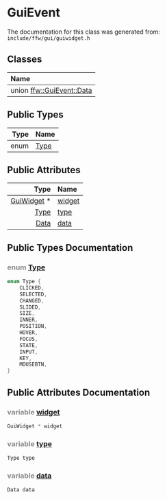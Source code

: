 GuiEvent
===================================


The documentation for this class was generated from: `include/ffw/gui/guiwidget.h`



## Classes

| Name |
|:-----|
| union [ffw::GuiEvent::Data](ffw_GuiEvent_Data.html) |


## Public Types

| Type | Name |
| -------: | :------- |
| enum | [Type](#d7001c09) |


## Public Attributes

| Type | Name |
| -------: | :------- |
|  [GuiWidget](ffw_GuiWidget.html) * | [widget](#85c7e3ea) |
|  [Type](ffw_GuiEvent.html#d7001c09) | [type](#2209b284) |
|  [Data](ffw_GuiEvent_Data.html) | [data](#66edf752) |


## Public Types Documentation

### <span style="opacity:0.5;">enum</span> <a id="d7001c09" href="#d7001c09">Type</a>

```cpp
enum Type {
    CLICKED,
    SELECTED,
    CHANGED,
    SLIDED,
    SIZE,
    INNER,
    POSITION,
    HOVER,
    FOCUS,
    STATE,
    INPUT,
    KEY,
    MOUSEBTN,
}
```





## Public Attributes Documentation

### <span style="opacity:0.5;">variable</span> <a id="85c7e3ea" href="#85c7e3ea">widget</a>

```cpp
GuiWidget * widget
```



### <span style="opacity:0.5;">variable</span> <a id="2209b284" href="#2209b284">type</a>

```cpp
Type type
```



### <span style="opacity:0.5;">variable</span> <a id="66edf752" href="#66edf752">data</a>

```cpp
Data data
```





